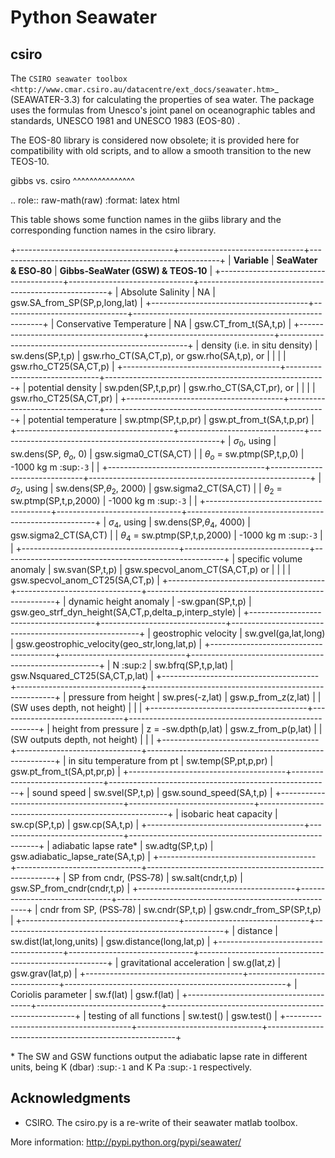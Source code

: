 Python Seawater
===============

csiro
-----

The `CSIRO seawater toolbox <http://www.cmar.csiro.au/datacentre/ext_docs/seawater.htm>`_
(SEAWATER-3.3) for calculating the properties of sea water. The package uses the
formulas from Unesco's joint panel on oceanographic tables and standards, UNESCO
1981 and UNESCO 1983 (EOS-80) .

The EOS-80 library is considered now obsolete; it is provided here for
compatibility with old scripts, and to allow a smooth transition to the
new TEOS-10.

gibbs vs. csiro
^^^^^^^^^^^^^^^

.. role:: raw-math(raw)
    :format: latex html

This table shows some function names in the giibs library and the corresponding function names in the csiro library.

+---------------------------------------+-------------------------------+-------------------------------------------------------+
| **Variable**                          | **SeaWater & ESO‐80**         | **Gibbs‐SeaWater (GSW) & TEOS‐10**                    |
+---------------------------------------+-------------------------------+-------------------------------------------------------+
| Absolute Salinity                     |          NA                   | gsw.SA_from_SP(SP,p,long,lat)                         |
+---------------------------------------+-------------------------------+-------------------------------------------------------+
| Conservative Temperature              |          NA                   | gsw.CT_from_t(SA,t,p)                                 |
+---------------------------------------+-------------------------------+-------------------------------------------------------+
| density (i.e. in situ density)        |  sw.dens(SP,t,p)              | gsw.rho_CT(SA,CT,p), or gsw.rho(SA,t,p), or           |
|                                       |                               | gsw.rho_CT25(SA,CT,p)                                 |
+---------------------------------------+-------------------------------+-------------------------------------------------------+
| potential density                     |  sw.pden(SP,t,p,pr)           | gsw.rho_CT(SA,CT,pr), or                              |
|                                       |                               | gsw.rho_CT25(SA,CT,pr)                                |
+---------------------------------------+-------------------------------+-------------------------------------------------------+
| potential temperature                 |  sw.ptmp(SP,t,p,pr)           | gsw.pt_from_t(SA,t,p,pr)                              |
+---------------------------------------+-------------------------------+-------------------------------------------------------+
| $\sigma_0$, using                     |  sw.dens(SP, $\theta_o$, 0)   | gsw.sigma0_CT(SA,CT)                                  |
|  $\theta_o$ = sw.ptmp(SP,t,p,0)       |  -1000 kg m :sup:`-3`         |                                                       |
+---------------------------------------+-------------------------------+-------------------------------------------------------+
| $\sigma_2$, using                     |  sw.dens(SP,$\theta_2$, 2000) | gsw.sigma2_CT(SA,CT)                                  |
|  $\theta_2$ = sw.ptmp(SP,t,p,2000)    |  -1000 kg m :sup:`-3`         |                                                       |
+---------------------------------------+-------------------------------+-------------------------------------------------------+
| $\sigma_4$, using                     |  sw.dens(SP,$\theta_4$, 4000) | gsw.sigma2_CT(SA,CT)                                  |
|  $\theta_4$ = sw.ptmp(SP,t,p,2000)    |  -1000 kg m :sup:`-3`         |                                                       |
+---------------------------------------+-------------------------------+-------------------------------------------------------+
| specific volume anomaly               |  sw.svan(SP,t,p)              | gsw.specvol_anom_CT(SA,CT,p)  or                      |
|                                       |                               | gsw.specvol_anom_CT25(SA,CT,p)                        |
+---------------------------------------+-------------------------------+-------------------------------------------------------+
| dynamic height anomaly                | -sw.gpan(SP,t,p)              | gsw.geo_strf_dyn_height(SA,CT,p,delta_p,interp_style) |
+---------------------------------------+-------------------------------+-------------------------------------------------------+
| geostrophic velocity                  |  sw.gvel(ga,lat,long)         | gsw.geostrophic_velocity(geo_str,long,lat,p)          |
+---------------------------------------+-------------------------------+-------------------------------------------------------+
| N :sup:`2`                            |  sw.bfrq(SP,t,p,lat)          | gsw.Nsquared_CT25(SA,CT,p,lat)                        |
+---------------------------------------+-------------------------------+-------------------------------------------------------+
| pressure from height                  |  sw.pres(-z,lat)              | gsw.p_from_z(z,lat)                                   |
| (SW uses depth, not height)           |                               |                                                       |
+---------------------------------------+-------------------------------+-------------------------------------------------------+
| height from pressure                  |  z =  -sw.dpth(p,lat)         | gsw.z_from_p(p,lat)                                   |
| (SW outputs depth, not height)        |                               |                                                       |
+---------------------------------------+-------------------------------+-------------------------------------------------------+
| in situ temperature from pt           |  sw.temp(SP,pt,p,pr)          | gsw.pt_from_t(SA,pt,pr,p)                             |
+---------------------------------------+-------------------------------+-------------------------------------------------------+
| sound speed                           |  sw.svel(SP,t,p)              | gsw.sound_speed(SA,t,p)                               |
+---------------------------------------+-------------------------------+-------------------------------------------------------+
| isobaric heat capacity                |  sw.cp(SP,t,p)                | gsw.cp(SA,t,p)                                        |
+---------------------------------------+-------------------------------+-------------------------------------------------------+
| adiabatic lapse rate*                 |  sw.adtg(SP,t,p)              | gsw.adiabatic_lapse_rate(SA,t,p)                      |
+---------------------------------------+-------------------------------+-------------------------------------------------------+
| SP from cndr,  (PSS‐78)               |  sw.salt(cndr,t,p)            | gsw.SP_from_cndr(cndr,t,p)                            |
+---------------------------------------+-------------------------------+-------------------------------------------------------+
| cndr from SP,  (PSS‐78)               |  sw.cndr(SP,t,p)              | gsw.cndr_from_SP(SP,t,p)                              |
+---------------------------------------+-------------------------------+-------------------------------------------------------+
| distance                              |  sw.dist(lat,long,units)      | gsw.distance(long,lat,p)                              |
+---------------------------------------+-------------------------------+-------------------------------------------------------+
| gravitational acceleration            |  sw.g(lat,z)                  | gsw.grav(lat,p)                                       |
+---------------------------------------+-------------------------------+-------------------------------------------------------+
| Coriolis parameter                    |  sw.f(lat)                    | gsw.f(lat)                                            |
+---------------------------------------+-------------------------------+-------------------------------------------------------+
| testing of all functions              |  sw.test()                    | gsw.test()                                            |
+---------------------------------------+-------------------------------+-------------------------------------------------------+

\* The SW and GSW functions output the adiabatic lapse rate in different units, being  K (dbar) :sup:`-1`  and  K Pa :sup:`-1`  respectively.


Acknowledgments
---------------
* CSIRO. The csiro.py is a re-write of their seawater matlab toolbox.


More information:
    http://pypi.python.org/pypi/seawater/

